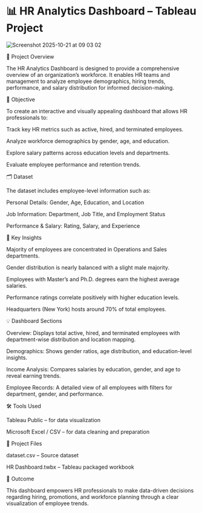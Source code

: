 # 📊 HR Analytics Dashboard – Tableau Project

![Screenshot 2025-10-21 at 09 03 02](https://github.com/user-attachments/assets/350b8367-81c9-4876-979a-6c7863cabff3)

🧩 Project Overview

The HR Analytics Dashboard is designed to provide a comprehensive overview of an organization’s workforce. It enables HR teams and management to analyze employee demographics, hiring trends, performance, and salary distribution for informed decision-making.

🎯 Objective

To create an interactive and visually appealing dashboard that allows HR professionals to:

Track key HR metrics such as active, hired, and terminated employees.

Analyze workforce demographics by gender, age, and education.

Explore salary patterns across education levels and departments.

Evaluate employee performance and retention trends.

🗂️ Dataset

The dataset includes employee-level information such as:

Personal Details: Gender, Age, Education, and Location

Job Information: Department, Job Title, and Employment Status

Performance & Salary: Rating, Salary, and Experience

🧠 Key Insights

Majority of employees are concentrated in Operations and Sales departments.

Gender distribution is nearly balanced with a slight male majority.

Employees with Master’s and Ph.D. degrees earn the highest average salaries.

Performance ratings correlate positively with higher education levels.

Headquarters (New York) hosts around 70% of total employees.

💡 Dashboard Sections

Overview:
Displays total active, hired, and terminated employees with department-wise distribution and location mapping.

Demographics:
Shows gender ratios, age distribution, and education-level insights.

Income Analysis:
Compares salaries by education, gender, and age to reveal earning trends.

Employee Records:
A detailed view of all employees with filters for department, gender, and performance.

🛠️ Tools Used

Tableau Public – for data visualization

Microsoft Excel / CSV – for data cleaning and preparation

📁 Project Files

dataset.csv – Source dataset

HR Dashboard.twbx – Tableau packaged workbook

🚀 Outcome

This dashboard empowers HR professionals to make data-driven decisions regarding hiring, promotions, and workforce planning through a clear visualization of employee trends.
